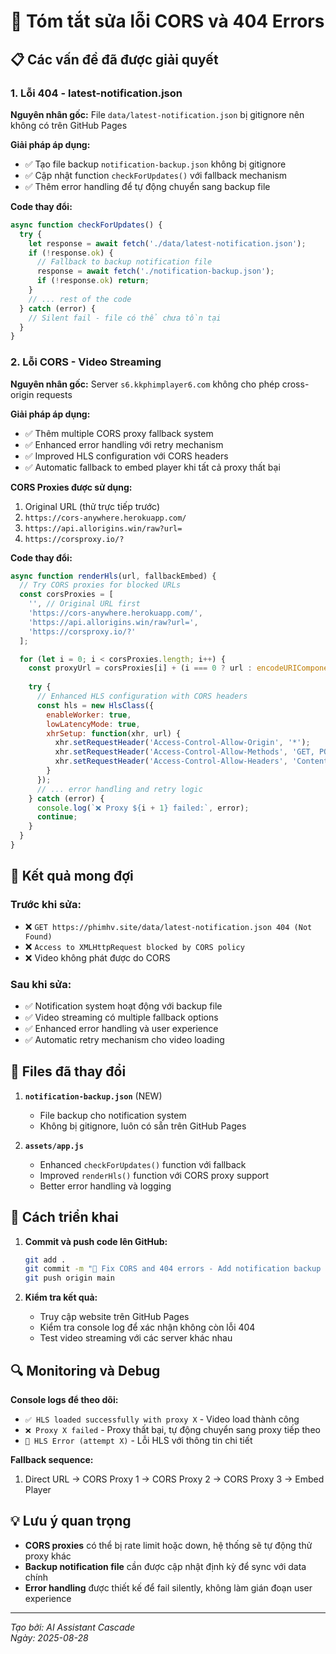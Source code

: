 # 🔧 Tóm tắt sửa lỗi CORS và 404 Errors

## 📋 Các vấn đề đã được giải quyết

### 1. **Lỗi 404 - latest-notification.json**
**Nguyên nhân gốc:** File `data/latest-notification.json` bị gitignore nên không có trên GitHub Pages

**Giải pháp áp dụng:**
- ✅ Tạo file backup `notification-backup.json` không bị gitignore
- ✅ Cập nhật function `checkForUpdates()` với fallback mechanism
- ✅ Thêm error handling để tự động chuyển sang backup file

**Code thay đổi:**
```javascript
async function checkForUpdates() {
  try {
    let response = await fetch('./data/latest-notification.json');
    if (!response.ok) {
      // Fallback to backup notification file
      response = await fetch('./notification-backup.json');
      if (!response.ok) return;
    }
    // ... rest of the code
  } catch (error) {
    // Silent fail - file có thể chưa tồn tại
  }
}
```

### 2. **Lỗi CORS - Video Streaming**
**Nguyên nhân gốc:** Server `s6.kkphimplayer6.com` không cho phép cross-origin requests

**Giải pháp áp dụng:**
- ✅ Thêm multiple CORS proxy fallback system
- ✅ Enhanced error handling với retry mechanism
- ✅ Improved HLS configuration với CORS headers
- ✅ Automatic fallback to embed player khi tất cả proxy thất bại

**CORS Proxies được sử dụng:**
1. Original URL (thử trực tiếp trước)
2. `https://cors-anywhere.herokuapp.com/`
3. `https://api.allorigins.win/raw?url=`
4. `https://corsproxy.io/?`

**Code thay đổi:**
```javascript
async function renderHls(url, fallbackEmbed) {
  // Try CORS proxies for blocked URLs
  const corsProxies = [
    '', // Original URL first
    'https://cors-anywhere.herokuapp.com/',
    'https://api.allorigins.win/raw?url=',
    'https://corsproxy.io/?'
  ];

  for (let i = 0; i < corsProxies.length; i++) {
    const proxyUrl = corsProxies[i] + (i === 0 ? url : encodeURIComponent(url));
    
    try {
      // Enhanced HLS configuration with CORS headers
      const hls = new HlsClass({ 
        enableWorker: true, 
        lowLatencyMode: true,
        xhrSetup: function(xhr, url) {
          xhr.setRequestHeader('Access-Control-Allow-Origin', '*');
          xhr.setRequestHeader('Access-Control-Allow-Methods', 'GET, POST, OPTIONS');
          xhr.setRequestHeader('Access-Control-Allow-Headers', 'Content-Type');
        }
      });
      // ... error handling and retry logic
    } catch (error) {
      console.log(`❌ Proxy ${i + 1} failed:`, error);
      continue;
    }
  }
}
```

## 🎯 Kết quả mong đợi

### Trước khi sửa:
- ❌ `GET https://phimhv.site/data/latest-notification.json 404 (Not Found)`
- ❌ `Access to XMLHttpRequest blocked by CORS policy`
- ❌ Video không phát được do CORS

### Sau khi sửa:
- ✅ Notification system hoạt động với backup file
- ✅ Video streaming có multiple fallback options
- ✅ Enhanced error handling và user experience
- ✅ Automatic retry mechanism cho video loading

## 📁 Files đã thay đổi

1. **`notification-backup.json`** (NEW)
   - File backup cho notification system
   - Không bị gitignore, luôn có sẵn trên GitHub Pages

2. **`assets/app.js`**
   - Enhanced `checkForUpdates()` function với fallback
   - Improved `renderHls()` function với CORS proxy support
   - Better error handling và logging

## 🚀 Cách triển khai

1. **Commit và push code lên GitHub:**
   ```bash
   git add .
   git commit -m "🔧 Fix CORS and 404 errors - Add notification backup system and video streaming proxy fallback"
   git push origin main
   ```

2. **Kiểm tra kết quả:**
   - Truy cập website trên GitHub Pages
   - Kiểm tra console log để xác nhận không còn lỗi 404
   - Test video streaming với các server khác nhau

## 🔍 Monitoring và Debug

**Console logs để theo dõi:**
- `✅ HLS loaded successfully with proxy X` - Video load thành công
- `❌ Proxy X failed` - Proxy thất bại, tự động chuyển sang proxy tiếp theo
- `🚨 HLS Error (attempt X)` - Lỗi HLS với thông tin chi tiết

**Fallback sequence:**
1. Direct URL → CORS Proxy 1 → CORS Proxy 2 → CORS Proxy 3 → Embed Player

## 💡 Lưu ý quan trọng

- **CORS proxies** có thể bị rate limit hoặc down, hệ thống sẽ tự động thử proxy khác
- **Backup notification file** cần được cập nhật định kỳ để sync với data chính
- **Error handling** được thiết kế để fail silently, không làm gián đoạn user experience

---
*Tạo bởi: AI Assistant Cascade*  
*Ngày: 2025-08-28*
